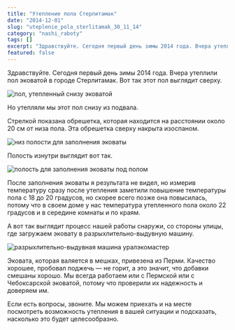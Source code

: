 ```yaml
---
title: "Утепление пола Стерлитамак"
date: "2014-12-01"
slug: "uteplenie_pola_sterlitamak_30_11_14"
category: "nashi_raboty"
tags: []
excerpt: "Здравствуйте. Сегодня первый день зимы 2014 года. Вчера утеплили пол эковатой в городе Стерлитамак. Вот так этот пол выглядит сверху. Но утепляли мы этот пол снизу из подвала. Стрелкой показана обреше..."
featured: false
---
```


Здравствуйте. Сегодня первый день зимы 2014 года. Вчера утеплили пол эковатой в городе Стерлитамак. Вот так этот пол выглядит сверху.

![пол, утепленный снизу эковатой](../images/2014/12/DSCN0981-e1417455337887.jpg)

Но утепляли мы этот пол снизу из подвала.

Стрелкой показана обрешетка, которая находится на расстоянии около 20 см от низа пола. Эта обрешетка сверху накрыта изоспаном.

![низ полости для заполнения эковаты](../images/2014/12/DSCN0972-e1417455912921.jpg)

Полость изнутри выглядит вот так.

![полость для заполнения эковаты под полом](../images/2014/12/DSCN0976-e1417456086847.jpg)

После заполнения эковаты я результата не видел, но измерив температуру сразу после утепления заметили повышение температуры пола с 18 до 20 градусов, но скорее всего позже она повысилась, потому что в своем доме у нас температура утепленного пола около 22 градусов и в середине комнаты и по краям.

А вот так выглядит процесс нашей работы снаружи, со стороны улицы, где загружаем эковату в разрыхлительно-выдувную машину.

![разрыхлительно-выдувная машина уралэкомастер](../images/2014/12/DSCN0979-e1417456348101.jpg)

Эковата, которая валяется в мешках, привезена из Перми. Качество хорошее, пробовал поджечь — не горит, а это значит, что добавки смешаны хорошо. Мы всегда работаем или с Пермской или с Чебоксарской эковатой, потому что проверили их надежность и доверяем им.

Если есть вопросы, звоните. Мы можем приехать и на месте посмотреть возможность утепления в вашей ситуации и подсказать, насколько это будет целесообразно.
